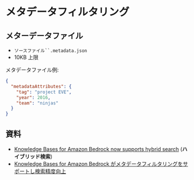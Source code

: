 # メタデータフィルタリング

## メターデータファイル

- ` ソースファイル``.metadata.json `
- 10KB 上限

メタデータファイル例:

```json
{
  "metadataAttributes": {
    "tag": "project EVE",
    "year": 2016,
    "team": "ninjas"
  }
}
```

## 資料

- [Knowledge Bases for Amazon Bedrock now supports hybrid search](https://aws.amazon.com/jp/blogs/machine-learning/knowledge-bases-for-amazon-bedrock-now-supports-hybrid-search/) (**ハイブリッド検索**)
- [Knowledge Bases for Amazon Bedrock がメタデータフィルタリングをサポートし検索精度向上](https://aws.amazon.com/jp/blogs/news/knowledge-bases-for-amazon-bedrock-now-supports-metadata-filtering-to-improve-retrieval-accuracy/)
